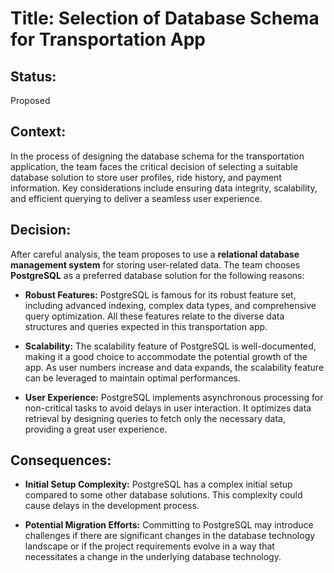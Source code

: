 # Title: Selection of Database Schema for Transportation App

## Status: 
Proposed

## Context:
In the process of designing the database schema for the transportation application, the team faces the critical decision of selecting a suitable database solution to store user profiles, ride history, and payment information. Key considerations include ensuring data integrity, scalability, and efficient querying to deliver a seamless user experience.

## Decision:
After careful analysis, the team proposes to use a **relational database management system** for storing user-related data. The team chooses **PostgreSQL** as a preferred database solution for the following reasons:

- **Robust Features:**
  PostgreSQL is famous for its robust feature set, including advanced indexing, complex data types, and comprehensive query optimization. All these features relate to the diverse data structures and queries expected in this transportation app.

- **Scalability:**
  The scalability feature of PostgreSQL is well-documented, making it a good choice to accommodate the potential growth of the app. As user numbers increase and data expands, the scalability feature can be leveraged to maintain optimal performances.

- **User Experience:**
  PostgreSQL implements asynchronous processing for non-critical tasks to avoid delays in user interaction. It optimizes data retrieval by designing queries to fetch only the necessary data, providing a great user experience.

## Consequences:

- **Initial Setup Complexity:**
  PostgreSQL has a complex initial setup compared to some other database solutions. This complexity could cause delays in the development process.

- **Potential Migration Efforts:**
  Committing to PostgreSQL may introduce challenges if there are significant changes in the database technology landscape or if the project requirements evolve in a way that necessitates a change in the underlying database technology.